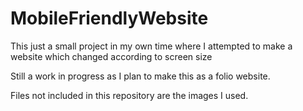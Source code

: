 # MobileFriendlyWebsite
This just a small project in my own time where I attempted to make a website which changed according to screen size

Still a work in progress as I plan to make this as a folio website.

Files not included in this repository are the images I used.
